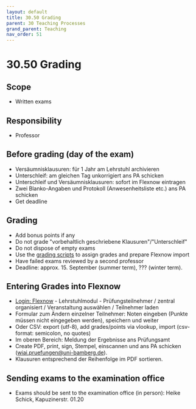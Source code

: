 ```yaml
---
layout: default
title: 30.50 Grading
parent: 30 Teaching Processes
grand_parent: Teaching
nav_order: 51
---
```


# 30.50 Grading

## Scope

- Written exams

## Responsibility

- Professor

## Before grading (day of the exam)

- Versäumnisklausuren: für 1 Jahr am Lehrstuhl archivieren
- Unterschleif: am gleichen Tag unkorrigiert ans PA schicken
- Unterschleif und Versäumnisklausuren: sofort im Flexnow eintragen
- Zwei Blanko-Angaben und Protokoll (Anwesenheitsliste etc.) ans PA schicken
- Get deadline

## Grading

- Add bonus points if any
- Do not grade "vorbehaltlich geschriebene Klausuren"/"Unterschleif"
- Do not dispose of empty exams
- Use the [grading scripts](https://github.com/digital-work-lab/handbook/tree/main/src/grading) to assign grades and prepare Flexnow import
- Have failed exams reviewed by a second professor
- Deadline: approx. 15. September (summer term), ??? (winter term).

## Entering Grades into Flexnow

- [Login: Flexnow](https://fn2web.zuv.uni-bamberg.de/FN2AUTH/FN2AuthServlet?op=Login) - Lehrstuhlmodul - Prüfungsteilnehmer / zentral organisiert / Veranstaltung auswählen / Teilnehmer laden
- Formular zum Ändern einzelner Teilnehmer: Noten eingeben (Punkte müssen nicht eingegeben werden), speichern und weiter
- Oder CSV: export (utf-8), add grades/points via vlookup, import (csv-format: semicolon, no quotes)
- Im oberen Bereich: Meldung der Ergebnisse ans Prüfungsamt
- Create PDF, print, sign, Stempel, einscannen und ans PA schicken (wiai.pruefungen@uni-bamberg.de).
- Klausuren entsprechend der Reihenfolge im PDF sortieren.

## Sending exams to the examination office

- Exams should be sent to the examination office (in person): Heike Schick, Kapuzinerstr. 01.20
